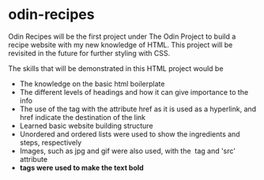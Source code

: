 # odin-recipes

Odin Recipes will be the first project under The Odin Project to build a recipe website with my new knowledge of HTML. This project will be revisited in the future for further styling with CSS.

The skills that will be demonstrated in this HTML project would be 
- The knowledge on the basic html boilerplate
- The different levels of headings and how it can give importance to the info
- The use of the <a> tag with the attribute href as it is used as a hyperlink, and href indicate the destination of the link
- Learned basic website building structure
- Unordered and ordered lists were used to show the ingredients and steps, respectively
- Images, such as jpg and gif were also used, with the <img> tag and 'src' attribute
- <strong> tags were used to make the text bold 

